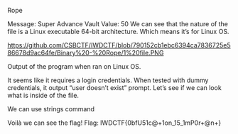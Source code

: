 Rope

Message: Super Advance Vault
Value: 50
We can see that the nature of the file is a Linux executable 64-bit architecture. Which means it’s for Linux OS. 

https://github.com/CSBCTF/IWDCTF/blob/790152cb1ebc6394ca7836725e586678d9ac64fe/Binary%20-%20Rope/1%20file.PNG

Output of the program when ran on Linux OS.
 
It seems like it requires a login credentials. When tested with dummy credentials, it output “user doesn’t exist” prompt. Let’s see if we can look what is inside of the file.  

We can use strings command

 
Voilà we can see the flag!
Flag: IWDCTF{0bfU51c@+1on_15_1mP0r+@n+}
